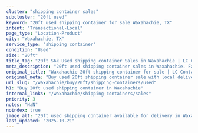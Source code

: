 ```yaml
---
cluster: "shipping container sales"
subcluster: "20ft used"
keyword: "20ft used shipping container for sale Waxahachie, TX"
intent: "Transactional-Local"
page_type: "Location-Product"
city: "Waxahachie, TX"
service_type: "shipping container"
condition: "Used"
size: "20ft"
title_tag: "20ft S6k Used shipping container Sales in Waxahachie | LC Container"
meta_description: "20ft used shipping container sales in Waxahachie. Fast delivery, competitive pricing. Serving shipping containers area. Quote ID: 6YY. Call (214) 524-4168 for your free quote today."
original_title: "Waxahachie 20ft shipping container for sale | LC Container"
original_meta: "Buy used 20ft shipping container sale with local delivery in Waxahachie, TX. LC Container — local Since 2003. Request a fast quote today."
url_slug: "/waxahachie/buy/20ft/shipping-containers/used"
h1: "Buy 20ft used shipping container in Waxahachie"
internal_links: "/waxahachie/shipping-containers/sales"
priority: 3
notes: "NaN"
noindex: true
image_alt: "20ft used shipping container available for delivery in Waxahachie"
last_updated: "2025-10-21"
---
```


<!-- TODO: Add unique city/inventory copy, images, and internal links here. -->
